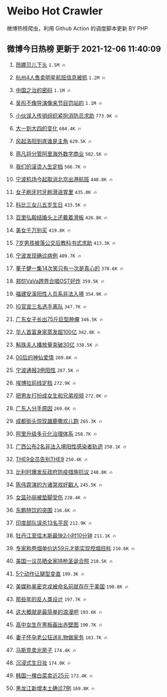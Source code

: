 # Weibo Hot Crawler 



微博热榜爬虫，利用 Github Action 的调度脚本更新 BY PHP 


## 微博今日热榜 更新于 2021-12-06 11:40:09 
1. [玲娜贝儿下头](https://s.weibo.com/weibo?q=%E7%8E%B2%E5%A8%9C%E8%B4%9D%E5%84%BF%E4%B8%8B%E5%A4%B4&Refer=top) `1.5M 🔥` 

1. [杭州4人售卖明星航班信息被抓](https://s.weibo.com/weibo?q=%23%E6%9D%AD%E5%B7%9E4%E4%BA%BA%E5%94%AE%E5%8D%96%E6%98%8E%E6%98%9F%E8%88%AA%E7%8F%AD%E4%BF%A1%E6%81%AF%E8%A2%AB%E6%8A%93%23&Refer=top) `1.2M 🔥` 

1. [中国之治的密码](https://s.weibo.com/weibo?q=%23%E4%B8%AD%E5%9B%BD%E4%B9%8B%E6%B2%BB%E7%9A%84%E5%AF%86%E7%A0%81%23&Refer=top) `1.1M 🔥` 

1. [吴彤不像导演像来节目罚站的](https://s.weibo.com/weibo?q=%23%E5%90%B4%E5%BD%A4%E4%B8%8D%E5%83%8F%E5%AF%BC%E6%BC%94%E5%83%8F%E6%9D%A5%E8%8A%82%E7%9B%AE%E7%BD%9A%E7%AB%99%E7%9A%84%23&Refer=top) `1.1M 🔥` 

1. [小伙误入传销组织紧抱消防员求助](https://s.weibo.com/weibo?q=%23%E5%B0%8F%E4%BC%99%E8%AF%AF%E5%85%A5%E4%BC%A0%E9%94%80%E7%BB%84%E7%BB%87%E7%B4%A7%E6%8A%B1%E6%B6%88%E9%98%B2%E5%91%98%E6%B1%82%E5%8A%A9%23&Refer=top) `773.9K 🔥` 

1. [大一到大四的变化](https://s.weibo.com/weibo?q=%E5%A4%A7%E4%B8%80%E5%88%B0%E5%A4%A7%E5%9B%9B%E7%9A%84%E5%8F%98%E5%8C%96&Refer=top) `684.4K 🔥` 

1. [风起洛阳到底谁是主角](https://s.weibo.com/weibo?q=%23%E9%A3%8E%E8%B5%B7%E6%B4%9B%E9%98%B3%E5%88%B0%E5%BA%95%E8%B0%81%E6%98%AF%E4%B8%BB%E8%A7%92%23&Refer=top) `629.5K 🔥` 

1. [蒋凡将分管阿里海外数字商业](https://s.weibo.com/weibo?q=%23%E8%92%8B%E5%87%A1%E5%B0%86%E5%88%86%E7%AE%A1%E9%98%BF%E9%87%8C%E6%B5%B7%E5%A4%96%E6%95%B0%E5%AD%97%E5%95%86%E4%B8%9A%23&Refer=top) `582.5K 🔥` 

1. [我们的滚烫人生定档](https://s.weibo.com/weibo?q=%23%E6%88%91%E4%BB%AC%E7%9A%84%E6%BB%9A%E7%83%AB%E4%BA%BA%E7%94%9F%E5%AE%9A%E6%A1%A3%23&Refer=top) `566.7K 🔥` 

1. [宁波机场今起取消北京出港航班](https://s.weibo.com/weibo?q=%23%E5%AE%81%E6%B3%A2%E6%9C%BA%E5%9C%BA%E4%BB%8A%E8%B5%B7%E5%8F%96%E6%B6%88%E5%8C%97%E4%BA%AC%E5%87%BA%E6%B8%AF%E8%88%AA%E7%8F%AD%23&Refer=top) `440.8K 🔥` 

1. [女子刷牙时牙刷滑进胃里](https://s.weibo.com/weibo?q=%23%E5%A5%B3%E5%AD%90%E5%88%B7%E7%89%99%E6%97%B6%E7%89%99%E5%88%B7%E6%BB%91%E8%BF%9B%E8%83%83%E9%87%8C%23&Refer=top) `435.0K 🔥` 

1. [科比三女儿五岁生日](https://s.weibo.com/weibo?q=%23%E7%A7%91%E6%AF%94%E4%B8%89%E5%A5%B3%E5%84%BF%E4%BA%94%E5%B2%81%E7%94%9F%E6%97%A5%23&Refer=top) `433.5K 🔥` 

1. [百里弘毅结婚头上还戴着滑板](https://s.weibo.com/weibo?q=%23%E7%99%BE%E9%87%8C%E5%BC%98%E6%AF%85%E7%BB%93%E5%A9%9A%E5%A4%B4%E4%B8%8A%E8%BF%98%E6%88%B4%E7%9D%80%E6%BB%91%E6%9D%BF%23&Refer=top) `426.8K 🔥` 

1. [美女千万别买](https://s.weibo.com/weibo?q=%23%E7%BE%8E%E5%A5%B3%E5%8D%83%E4%B8%87%E5%88%AB%E4%B9%B0%23&Refer=top) `419.8K 🔥` 

1. [7岁男孩被落公交后教科书式求助](https://s.weibo.com/weibo?q=%237%E5%B2%81%E7%94%B7%E5%AD%A9%E8%A2%AB%E8%90%BD%E5%85%AC%E4%BA%A4%E5%90%8E%E6%95%99%E7%A7%91%E4%B9%A6%E5%BC%8F%E6%B1%82%E5%8A%A9%23&Refer=top) `413.3K 🔥` 

1. [宁波发现确诊病例](https://s.weibo.com/weibo?q=%23%E5%AE%81%E6%B3%A2%E5%8F%91%E7%8E%B0%E7%A1%AE%E8%AF%8A%E7%97%85%E4%BE%8B%23&Refer=top) `409.7K 🔥` 

1. [董子健一集14次笑只有一次是真心的](https://s.weibo.com/weibo?q=%23%E8%91%A3%E5%AD%90%E5%81%A5%E4%B8%80%E9%9B%8614%E6%AC%A1%E7%AC%91%E5%8F%AA%E6%9C%89%E4%B8%80%E6%AC%A1%E6%98%AF%E7%9C%9F%E5%BF%83%E7%9A%84%23&Refer=top) `370.6K 🔥` 

1. [郑恺VaVa跨界合唱OST好炸](https://s.weibo.com/weibo?q=%23%E9%83%91%E6%81%BAVaVa%E8%B7%A8%E7%95%8C%E5%90%88%E5%94%B1OST%E5%A5%BD%E7%82%B8%23&Refer=top) `359.5K 🔥` 

1. [福建安溪阳性人员系非法入境](https://s.weibo.com/weibo?q=%23%E7%A6%8F%E5%BB%BA%E5%AE%89%E6%BA%AA%E9%98%B3%E6%80%A7%E4%BA%BA%E5%91%98%E7%B3%BB%E9%9D%9E%E6%B3%95%E5%85%A5%E5%A2%83%23&Refer=top) `354.9K 🔥` 

1. [IG官宣三名选手离队](https://s.weibo.com/weibo?q=%23IG%E5%AE%98%E5%AE%A3%E4%B8%89%E5%90%8D%E9%80%89%E6%89%8B%E7%A6%BB%E9%98%9F%23&Refer=top) `347.7K 🔥` 

1. [广东女子长出75斤巨型肿瘤](https://s.weibo.com/weibo?q=%23%E5%B9%BF%E4%B8%9C%E5%A5%B3%E5%AD%90%E9%95%BF%E5%87%BA75%E6%96%A4%E5%B7%A8%E5%9E%8B%E8%82%BF%E7%98%A4%23&Refer=top) `346.5K 🔥` 

1. [华人首富身家蒸发超100亿](https://s.weibo.com/weibo?q=%23%E5%8D%8E%E4%BA%BA%E9%A6%96%E5%AF%8C%E8%BA%AB%E5%AE%B6%E8%92%B8%E5%8F%91%E8%B6%85100%E4%BA%BF%23&Refer=top) `342.8K 🔥` 

1. [斛珠夫人播放量突破30亿](https://s.weibo.com/weibo?q=%23%E6%96%9B%E7%8F%A0%E5%A4%AB%E4%BA%BA%E6%92%AD%E6%94%BE%E9%87%8F%E7%AA%81%E7%A0%B430%E4%BA%BF%23&Refer=top) `338.5K 🔥` 

1. [00后的神仙爱情](https://s.weibo.com/weibo?q=%2300%E5%90%8E%E7%9A%84%E7%A5%9E%E4%BB%99%E7%88%B1%E6%83%85%23&Refer=top) `289.6K 🔥` 

1. [宁波通报3例阳性](https://s.weibo.com/weibo?q=%23%E5%AE%81%E6%B3%A2%E9%80%9A%E6%8A%A53%E4%BE%8B%E9%98%B3%E6%80%A7%23&Refer=top) `287.5K 🔥` 

1. [埃博拉前线定档](https://s.weibo.com/weibo?q=%23%E5%9F%83%E5%8D%9A%E6%8B%89%E5%89%8D%E7%BA%BF%E5%AE%9A%E6%A1%A3%23&Refer=top) `272.9K 🔥` 

1. [把男友打扮成女生和兄弟视频](https://s.weibo.com/weibo?q=%23%E6%8A%8A%E7%94%B7%E5%8F%8B%E6%89%93%E6%89%AE%E6%88%90%E5%A5%B3%E7%94%9F%E5%92%8C%E5%85%84%E5%BC%9F%E8%A7%86%E9%A2%91%23&Refer=top) `272.0K 🔥` 

1. [广东人分手原因](https://s.weibo.com/weibo?q=%E5%B9%BF%E4%B8%9C%E4%BA%BA%E5%88%86%E6%89%8B%E5%8E%9F%E5%9B%A0&Refer=top) `269.6K 🔥` 

1. [成都街头惊现雄鹿撒欢儿跑](https://s.weibo.com/weibo?q=%23%E6%88%90%E9%83%BD%E8%A1%97%E5%A4%B4%E6%83%8A%E7%8E%B0%E9%9B%84%E9%B9%BF%E6%92%92%E6%AC%A2%E5%84%BF%E8%B7%91%23&Refer=top) `265.3K 🔥` 

1. [阿里升级多元化治理体系](https://s.weibo.com/weibo?q=%23%E9%98%BF%E9%87%8C%E5%8D%87%E7%BA%A7%E5%A4%9A%E5%85%83%E5%8C%96%E6%B2%BB%E7%90%86%E4%BD%93%E7%B3%BB%23&Refer=top) `258.7K 🔥` 

1. [广西公布2名非法入境阳性感染者轨迹](https://s.weibo.com/weibo?q=%23%E5%B9%BF%E8%A5%BF%E5%85%AC%E5%B8%832%E5%90%8D%E9%9D%9E%E6%B3%95%E5%85%A5%E5%A2%83%E9%98%B3%E6%80%A7%E6%84%9F%E6%9F%93%E8%80%85%E8%BD%A8%E8%BF%B9%23&Refer=top) `258.1K 🔥` 

1. [THE9全员告别THE9](https://s.weibo.com/weibo?q=%23THE9%E5%85%A8%E5%91%98%E5%91%8A%E5%88%ABTHE9%23&Refer=top) `250.4K 🔥` 

1. [比利时爆发反政府防疫措施抗议](https://s.weibo.com/weibo?q=%23%E6%AF%94%E5%88%A9%E6%97%B6%E7%88%86%E5%8F%91%E5%8F%8D%E6%94%BF%E5%BA%9C%E9%98%B2%E7%96%AB%E6%8E%AA%E6%96%BD%E6%8A%97%E8%AE%AE%23&Refer=top) `248.0K 🔥` 

1. [陈伟霆演的方诸哭戏好戳人](https://s.weibo.com/weibo?q=%23%E9%99%88%E4%BC%9F%E9%9C%86%E6%BC%94%E7%9A%84%E6%96%B9%E8%AF%B8%E5%93%AD%E6%88%8F%E5%A5%BD%E6%88%B3%E4%BA%BA%23&Refer=top) `245.5K 🔥` 

1. [女篮孙丽被垫脚受伤](https://s.weibo.com/weibo?q=%23%E5%A5%B3%E7%AF%AE%E5%AD%99%E4%B8%BD%E8%A2%AB%E5%9E%AB%E8%84%9A%E5%8F%97%E4%BC%A4%23&Refer=top) `228.4K 🔥` 

1. [东鹏特饮的突围](https://s.weibo.com/weibo?q=%23%E4%B8%9C%E9%B9%8F%E7%89%B9%E9%A5%AE%E7%9A%84%E7%AA%81%E5%9B%B4%23&Refer=top) `216.6K 🔥` 

1. [印度部队误杀13名平民](https://s.weibo.com/weibo?q=%23%E5%8D%B0%E5%BA%A6%E9%83%A8%E9%98%9F%E8%AF%AF%E6%9D%8013%E5%90%8D%E5%B9%B3%E6%B0%91%23&Refer=top) `212.9K 🔥` 

1. [牡丹江至佳木斯最快2小时10分钟](https://s.weibo.com/weibo?q=%23%E7%89%A1%E4%B8%B9%E6%B1%9F%E8%87%B3%E4%BD%B3%E6%9C%A8%E6%96%AF%E6%9C%80%E5%BF%AB2%E5%B0%8F%E6%97%B610%E5%88%86%E9%92%9F%23&Refer=top) `211.1K 🔥` 

1. [专家称卷烟单价达59元才能实现控烟目标](https://s.weibo.com/weibo?q=%23%E4%B8%93%E5%AE%B6%E7%A7%B0%E5%8D%B7%E7%83%9F%E5%8D%95%E4%BB%B7%E8%BE%BE59%E5%85%83%E6%89%8D%E8%83%BD%E5%AE%9E%E7%8E%B0%E6%8E%A7%E7%83%9F%E7%9B%AE%E6%A0%87%23&Refer=top) `210.6K 🔥` 

1. [美国一议员晒全家持枪圣诞合照](https://s.weibo.com/weibo?q=%23%E7%BE%8E%E5%9B%BD%E4%B8%80%E8%AE%AE%E5%91%98%E6%99%92%E5%85%A8%E5%AE%B6%E6%8C%81%E6%9E%AA%E5%9C%A3%E8%AF%9E%E5%90%88%E7%85%A7%23&Refer=top) `210.5K 🔥` 

1. [5个动作让腿型变直](https://s.weibo.com/weibo?q=%235%E4%B8%AA%E5%8A%A8%E4%BD%9C%E8%AE%A9%E8%85%BF%E5%9E%8B%E5%8F%98%E7%9B%B4%23&Refer=top) `199.3K 🔥` 

1. [美媒称奥密克戎被命名前就存在于美国](https://s.weibo.com/weibo?q=%23%E7%BE%8E%E5%AA%92%E7%A7%B0%E5%A5%A5%E5%AF%86%E5%85%8B%E6%88%8E%E8%A2%AB%E5%91%BD%E5%90%8D%E5%89%8D%E5%B0%B1%E5%AD%98%E5%9C%A8%E4%BA%8E%E7%BE%8E%E5%9B%BD%23&Refer=top) `198.8K 🔥` 

1. [那些年的反人类设计](https://s.weibo.com/weibo?q=%23%E9%82%A3%E4%BA%9B%E5%B9%B4%E7%9A%84%E5%8F%8D%E4%BA%BA%E7%B1%BB%E8%AE%BE%E8%AE%A1%23&Refer=top) `197.7K 🔥` 

1. [这大概就是最简单的浪漫吧](https://s.weibo.com/weibo?q=%23%E8%BF%99%E5%A4%A7%E6%A6%82%E5%B0%B1%E6%98%AF%E6%9C%80%E7%AE%80%E5%8D%95%E7%9A%84%E6%B5%AA%E6%BC%AB%E5%90%A7%23&Refer=top) `193.6K 🔥` 

1. [高中女生在黑板画出赤壁图](https://s.weibo.com/weibo?q=%23%E9%AB%98%E4%B8%AD%E5%A5%B3%E7%94%9F%E5%9C%A8%E9%BB%91%E6%9D%BF%E7%94%BB%E5%87%BA%E8%B5%A4%E5%A3%81%E5%9B%BE%23&Refer=top) `190.7K 🔥` 

1. [妻子怀孕老公狂送礼物做家务](https://s.weibo.com/weibo?q=%23%E5%A6%BB%E5%AD%90%E6%80%80%E5%AD%95%E8%80%81%E5%85%AC%E7%8B%82%E9%80%81%E7%A4%BC%E7%89%A9%E5%81%9A%E5%AE%B6%E5%8A%A1%23&Refer=top) `183.7K 🔥` 

1. [马斯克卖光房子](https://s.weibo.com/weibo?q=%23%E9%A9%AC%E6%96%AF%E5%85%8B%E5%8D%96%E5%85%89%E6%88%BF%E5%AD%90%23&Refer=top) `174.4K 🔥` 

1. [沉浸式生日妆](https://s.weibo.com/weibo?q=%E6%B2%89%E6%B5%B8%E5%BC%8F%E7%94%9F%E6%97%A5%E5%A6%86&Refer=top) `174.0K 🔥` 

1. [韩国一棵白菜卖近25元](https://s.weibo.com/weibo?q=%23%E9%9F%A9%E5%9B%BD%E4%B8%80%E6%A3%B5%E7%99%BD%E8%8F%9C%E5%8D%96%E8%BF%9125%E5%85%83%23&Refer=top) `173.4K 🔥` 

1. [黑龙江新增本土确诊7例](https://s.weibo.com/weibo?q=%23%E9%BB%91%E9%BE%99%E6%B1%9F%E6%96%B0%E5%A2%9E%E6%9C%AC%E5%9C%9F%E7%A1%AE%E8%AF%8A7%E4%BE%8B%23&Refer=top) `169.8K 🔥` 

